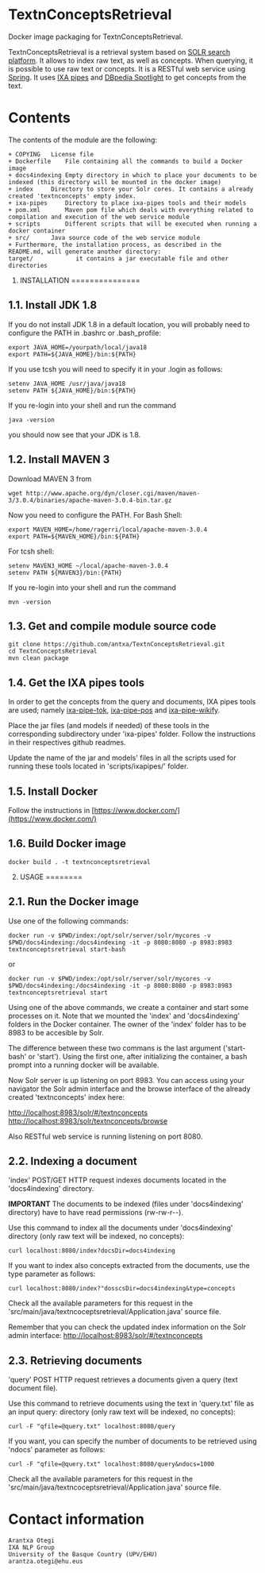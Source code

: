 TextnConceptsRetrieval
======================

Docker image packaging for TextnConceptsRetrieval.

TextnConceptsRetrieval is a retrieval system based on [SOLR search
platform](http://lucene.apache.org/solr/). It allows to index raw
text, as well as concepts. When querying, it is possible to use raw
text or concepts. It is a RESTful web service using
[Spring](https://spring.io/). It uses [IXA
pipes](http://ixa2.si.ehu.es/ixa-pipes/) and [DBpedia
Spotlight](https://github.com/dbpedia-spotlight/dbpedia-spotlight/wiki)
to get concepts from the text.


Contents
========

The contents of the module are the following:

    + COPYING	License file
    + Dockerfile	File containing all the commands to build a Docker image
    + docs4indexing	Empty directory in which to place your documents to be indexed (this directory will be mounted in the docker image)
    + index		Directory to store your Solr cores. It contains a already created 'textnconcepts' empty index.
    + ixa-pipes		Directory to place ixa-pipes tools and their models
    + pom.xml		Maven pom file which deals with everything related to compilation and execution of the web service module
    + scripts		Different scripts that will be executed when running a docker container
    + src/		Java source code of the web service module
    + Furthermore, the installation process, as described in the README.md, will generate another directory:
    target/            it contains a jar executable file and other directories


1. INSTALLATION
===============

1.1. Install JDK 1.8
--------------------

If you do not install JDK 1.8 in a default location, you will probably
need to configure the PATH in .bashrc or .bash_profile:

    export JAVA_HOME=/yourpath/local/java18
    export PATH=${JAVA_HOME}/bin:${PATH}


If you use tcsh you will need to specify it in your .login as follows:

    setenv JAVA_HOME /usr/java/java18
    setenv PATH ${JAVA_HOME}/bin:${PATH}


If you re-login into your shell and run the command

    java -version


you should now see that your JDK is 1.8.


1.2. Install MAVEN 3
--------------------

Download MAVEN 3 from

````shell
wget http://www.apache.org/dyn/closer.cgi/maven/maven-3/3.0.4/binaries/apache-maven-3.0.4-bin.tar.gz
````

Now you need to configure the PATH. For Bash Shell:

````shell
export MAVEN_HOME=/home/ragerri/local/apache-maven-3.0.4
export PATH=${MAVEN_HOME}/bin:${PATH}
````

For tcsh shell:

````shell
setenv MAVEN3_HOME ~/local/apache-maven-3.0.4
setenv PATH ${MAVEN3}/bin:{PATH}
````

If you re-login into your shell and run the command

````shell
mvn -version
````

1.3. Get and compile module source code
---------------------------------------

````shell
git clone https://github.com/antxa/TextnConceptsRetrieval.git
cd TextnConceptsRetrieval
mvn clean package
````

1.4. Get the IXA pipes tools
----------------------------

In order to get the concepts from the query and documents, IXA pipes
tools are used; namely
[ixa-pipe-tok](https://github.com/ixa-ehu/ixa-pipe-tok),
[ixa-pipe-pos](https://github.com/ixa-ehu/ixa-pipe-pos) and
[ixa-pipe-wikify](https://github.com/ixa-ehu/ixa-pipe-wikify).

Place the jar files (and models if needed) of these tools in the
corresponding subdirectory under 'ixa-pipes' folder. Follow the
instructions in their respectives github readmes.

Update the name of the jar and models' files in all the scripts used
for running these tools located in 'scripts/ixapipes/' folder.


1.5. Install Docker
-------------------
Follow the instructions in [https://www.docker.com/](https://www.docker.com/)


1.6. Build Docker image
-----------------------

````shell
docker build . -t textnconceptsretrieval
````


2. USAGE
========

2.1. Run the Docker image
----------------------------

Use one of the following commands:

````shell
docker run -v $PWD/index:/opt/solr/server/solr/mycores -v $PWD/docs4indexing:/docs4indexing -it -p 8080:8080 -p 8983:8983 textnconceptsretrieval start-bash
````

or


````shell
docker run -v $PWD/index:/opt/solr/server/solr/mycores -v $PWD/docs4indexing:/docs4indexing -it -p 8080:8080 -p 8983:8983 textnconceptsretrieval start
````

Using one of the above commands, we create a container and start some
processes on it. Note that we mounted the 'index' and 'docs4indexing'
folders in the Docker container. The owner of the 'index' folder has
to be 8983 to be accesible by Solr.

The difference between these two commans is the last argument
('start-bash' or 'start'). Using the first one, after initializing the
container, a bash prompt into a running docker will be available.

Now Solr server is up listening on port 8983. You can access using
your navigator the Solr admin interface and the browse interface of
the already created 'textnconcepts' index here:

[http://localhost:8983/solr/#/textnconcepts](http://localhost:8983/solr/#/textnconcepts)
[http://localhost:8983/solr/textnconcepts/browse](http://localhost:8983/solr/textnconcepts/browse)

Also RESTful web service is running listening on port 8080.


2.2. Indexing a document
------------------------

'index' POST/GET HTTP request indexes documents located in the
'docs4indexing' directory.

**IMPORTANT** The documents to be indexed (files under 'docs4indexing'
  directory) have to have read permissions (rw-rw-r--).

Use this command to index all the documents under 'docs4indexing'
directory (only raw text will be indexed, no concepts):

````shell
curl localhost:8080/index?docsDir=docs4indexing
````

If you want to index also concepts extracted from the documents, use
the type parameter as follows:

````shell
curl localhost:8080/index?"dosscsDir=docs4indexing&type=concepts
````

Check all the available parameters for this request in the
'src/main/java/textncoceptsretrieval/Application.java' source file.

Remember that you can check the updated index information on the Solr
admin interface:
[http://localhost:8983/solr/#/textnconcepts](http://localhost:8983/solr/#/textnconcepts)


2.3. Retrieving documents
-------------------------

'query' POST HTTP request retrieves a documents given a query (text
document file).

Use this command to retrieve documents using the text in 'query.txt'
file as an input query: directory (only raw text will be indexed, no
concepts):

````shell
curl -F "qfile=@query.txt" localhost:8080/query
````

If you want, you can specify the number of documents to be retrieved
using 'ndocs' parameter as follows:

````shell
curl -F "qfile=@query.txt" localhost:8080/query&ndocs=1000
````

Check all the available parameters for this request in the
'src/main/java/textncoceptsretrieval/Application.java' source file.



Contact information
===================

````shell
Arantxa Otegi
IXA NLP Group
University of the Basque Country (UPV/EHU)
arantza.otegi@ehu.eus
````

